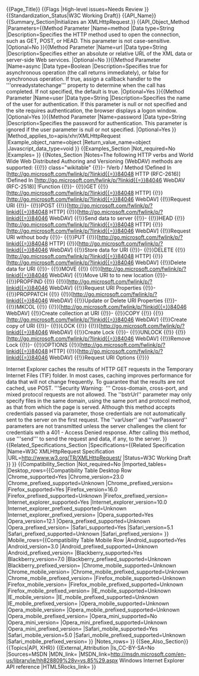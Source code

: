 {{Page_Title}}
{{Flags
|High-level issues=Needs Review
}}
{{Standardization_Status|W3C Working Draft}}
{{API_Name}}
{{Summary_Section|Initializes an XMLHttpRequest.}}
{{API_Object_Method
|Parameters={{Method Parameter
|Name=method
|Data type=String
|Description=Specifies the HTTP method used to open the connection, such as GET, POST, or HEAD. This parameter is not case-sensitive.
|Optional=No
}}{{Method Parameter
|Name=url
|Data type=String
|Description=Specifies either an absolute or relative URL of the XML data or server-side Web services.
|Optional=No
}}{{Method Parameter
|Name=async
|Data type=Boolean
|Description=Specifies 
true for asynchronous operation (the call returns immediately), or 
false for synchronous operation. 
If true, assign a callback handler to 
the '''onreadystatechange''' property 
to determine when the call has completed. 
If not specified, the default is true.
|Optional=Yes
}}{{Method Parameter
|Name=user
|Data type=String
|Description=Specifies the name of the user for authentication. If this parameter is null or not specified and the site requires authentication, the browser displays a logon window.
|Optional=Yes
}}{{Method Parameter
|Name=password
|Data type=String
|Description=Specifies the password for authentication. This parameter is ignored if the user parameter is null or not specified.
|Optional=Yes
}}
|Method_applies_to=apis/xhr/XMLHttpRequest
|Example_object_name=object
|Return_value_name=object
|Javascript_data_type=void
}}
{{Examples_Section
|Not_required=No
|Examples=
}}
{{Notes_Section
|Notes=The following 
HTTP verbs and 
World Wide Web Distributed Authoring and Versioning (WebDAV) methods are supported:
{{{!}} class="wikitable"
{{!}}-
!Verb / Method
!Defined In [http://go.microsoft.com/fwlink/p/?linkid{{=}}84048 HTTP  (RFC-2616)]
!Defined In [http://go.microsoft.com/fwlink/p/?linkid{{=}}84046 WebDAV (RFC-2518)]
!Function
{{!}}-
{{!}}GET
{{!}}[http://go.microsoft.com/fwlink/p/?linkid{{=}}84048 HTTP]
{{!}}[http://go.microsoft.com/fwlink/p/?linkid{{=}}84046 WebDAV]
{{!}}Request URI
{{!}}-
{{!}}POST
{{!}}[http://go.microsoft.com/fwlink/p/?linkid{{=}}84048 HTTP]
{{!}}[http://go.microsoft.com/fwlink/p/?linkid{{=}}84046 WebDAV]
{{!}}Send data to server
{{!}}-
{{!}}HEAD
{{!}}[http://go.microsoft.com/fwlink/p/?linkid{{=}}84048 HTTP]
{{!}}[http://go.microsoft.com/fwlink/p/?linkid{{=}}84046 WebDAV]
{{!}}Request URI without body
{{!}}-
{{!}}PUT
{{!}}[http://go.microsoft.com/fwlink/p/?linkid{{=}}84048 HTTP]
{{!}}[http://go.microsoft.com/fwlink/p/?linkid{{=}}84046 WebDAV]
{{!}}Store data for URI
{{!}}-
{{!}}DELETE
{{!}}[http://go.microsoft.com/fwlink/p/?linkid{{=}}84048 HTTP]
{{!}}[http://go.microsoft.com/fwlink/p/?linkid{{=}}84046 WebDAV]
{{!}}Delete data for URI
{{!}}-
{{!}}MOVE
{{!}}
{{!}}[http://go.microsoft.com/fwlink/p/?linkid{{=}}84046 WebDAV]
{{!}}Move URI to to new location
{{!}}-
{{!}}PROPFIND
{{!}}
{{!}}[http://go.microsoft.com/fwlink/p/?linkid{{=}}84046 WebDAV]
{{!}}Request URI Properties
{{!}}-
{{!}}PROPPATCH
{{!}}
{{!}}[http://go.microsoft.com/fwlink/p/?linkid{{=}}84046 WebDAV]
{{!}}Update or Delete URI Properties
{{!}}-
{{!}}MKCOL
{{!}}
{{!}}[http://go.microsoft.com/fwlink/p/?linkid{{=}}84046 WebDAV]
{{!}}Create collection at URI
{{!}}-
{{!}}COPY
{{!}}
{{!}}[http://go.microsoft.com/fwlink/p/?linkid{{=}}84046 WebDAV]
{{!}}Create copy of URI
{{!}}-
{{!}}LOCK
{{!}}
{{!}}[http://go.microsoft.com/fwlink/p/?linkid{{=}}84046 WebDAV]
{{!}}Create Lock
{{!}}-
{{!}}UNLOCK
{{!}}
{{!}}[http://go.microsoft.com/fwlink/p/?linkid{{=}}84046 WebDAV]
{{!}}Remove Lock
{{!}}-
{{!}}OPTIONS
{{!}}[http://go.microsoft.com/fwlink/p/?linkid{{=}}84048 HTTP]
{{!}}[http://go.microsoft.com/fwlink/p/?linkid{{=}}84046 WebDAV]
{{!}}Request URI Options
{{!}}}

Internet Explorer caches the results of HTTP GET requests in the Temporary Internet Files (TIF) folder. In most cases, caching improves performance for data that will not change frequently. To guarantee that the results are not cached, use POST.
'''Security Warning:  ''' Cross-domain, cross-port, and mixed protocol requests are not allowed. The ''bstrUrl'' parameter may only specify files in the same domain, using the same port and protocol method, as that from which the page is served.
Although this method accepts credentials passed via parameter, those credentials are not automatically sent to the server on the first request. The ''varUser'' and ''varPassword'' parameters are not transmitted unless the server challenges the client for credentials with a 401 - Access Denied response.
After calling this method, use '''send''' to send the request and data, if any, to the server.
}}
{{Related_Specifications_Section
|Specifications={{Related Specification
|Name=W3C XMLHttpRequest Specification
|URL=http://www.w3.org/TR/XMLHttpRequest/
|Status=W3C Working Draft
}}
}}
{{Compatibility_Section
|Not_required=No
|Imported_tables=
|Desktop_rows={{Compatibility Table Desktop Row
|Chrome_supported=Yes
|Chrome_version=23.0
|Chrome_prefixed_supported=Unknown
|Chrome_prefixed_version=
|Firefox_supported=Yes
|Firefox_version=16.0
|Firefox_prefixed_supported=Unknown
|Firefox_prefixed_version=
|Internet_explorer_supported=Yes
|Internet_explorer_version=10.0
|Internet_explorer_prefixed_supported=Unknown
|Internet_explorer_prefixed_version=
|Opera_supported=Yes
|Opera_version=12.1
|Opera_prefixed_supported=Unknown
|Opera_prefixed_version=
|Safari_supported=Yes
|Safari_version=5.1
|Safari_prefixed_supported=Unknown
|Safari_prefixed_version=
}}
|Mobile_rows={{Compatibility Table Mobile Row
|Android_supported=Yes
|Android_version=3.0
|Android_prefixed_supported=Unknown
|Android_prefixed_version=
|Blackberry_supported=Yes
|Blackberry_version=7.0
|Blackberry_prefixed_supported=Unknown
|Blackberry_prefixed_version=
|Chrome_mobile_supported=Unknown
|Chrome_mobile_version=
|Chrome_mobile_prefixed_supported=Unknown
|Chrome_mobile_prefixed_version=
|Firefox_mobile_supported=Unknown
|Firefox_mobile_version=
|Firefox_mobile_prefixed_supported=Unknown
|Firefox_mobile_prefixed_version=
|IE_mobile_supported=Unknown
|IE_mobile_version=
|IE_mobile_prefixed_supported=Unknown
|IE_mobile_prefixed_version=
|Opera_mobile_supported=Unknown
|Opera_mobile_version=
|Opera_mobile_prefixed_supported=Unknown
|Opera_mobile_prefixed_version=
|Opera_mini_supported=No
|Opera_mini_version=
|Opera_mini_prefixed_supported=Unknown
|Opera_mini_prefixed_version=
|Safari_mobile_supported=Yes
|Safari_mobile_version=5.0
|Safari_mobile_prefixed_supported=Unknown
|Safari_mobile_prefixed_version=
}}
|Notes_rows=
}}
{{See_Also_Section}}
{{Topics|API, XHR}}
{{External_Attribution
|Is_CC-BY-SA=No
|Sources=MSDN
|MDN_link=
|MSDN_link=http://msdn.microsoft.com/en-us/library/ie/hh828809%28v=vs.85%29.aspx Windows Internet Explorer API reference
|HTML5Rocks_link=
}}